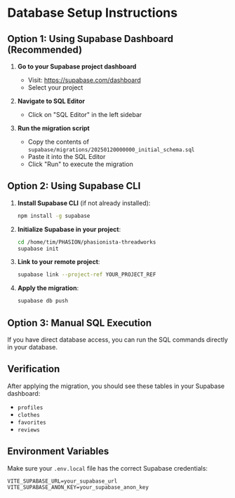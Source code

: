# Database Setup Instructions

## Option 1: Using Supabase Dashboard (Recommended)

1. **Go to your Supabase project dashboard**
   - Visit: https://supabase.com/dashboard
   - Select your project

2. **Navigate to SQL Editor**
   - Click on "SQL Editor" in the left sidebar

3. **Run the migration script**
   - Copy the contents of `supabase/migrations/20250120000000_initial_schema.sql`
   - Paste it into the SQL Editor
   - Click "Run" to execute the migration

## Option 2: Using Supabase CLI

1. **Install Supabase CLI** (if not already installed):
   ```bash
   npm install -g supabase
   ```

2. **Initialize Supabase in your project**:
   ```bash
   cd /home/tim/PHASION/phasionista-threadworks
   supabase init
   ```

3. **Link to your remote project**:
   ```bash
   supabase link --project-ref YOUR_PROJECT_REF
   ```

4. **Apply the migration**:
   ```bash
   supabase db push
   ```

## Option 3: Manual SQL Execution

If you have direct database access, you can run the SQL commands directly in your database.

## Verification

After applying the migration, you should see these tables in your Supabase dashboard:
- `profiles`
- `clothes` 
- `favorites`
- `reviews`

## Environment Variables

Make sure your `.env.local` file has the correct Supabase credentials:

```env
VITE_SUPABASE_URL=your_supabase_url
VITE_SUPABASE_ANON_KEY=your_supabase_anon_key
```
